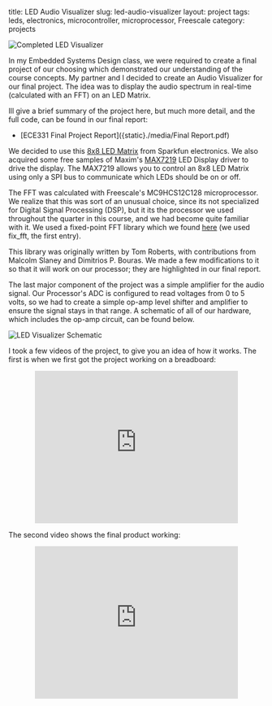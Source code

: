 title: LED Audio Visualizer
slug: led-audio-visualizer
layout: project
tags: leds, electronics, microcontroller, microprocessor, Freescale
category: projects

![Completed LED Visualizer]({static}./images/led_visualizer.jpg)

In my Embedded Systems Design class, we were required to create a final project
of our choosing which demonstrated our understanding of the course concepts. My
partner and I decided to create an Audio Visualizer for our final project. The
idea was to display the audio spectrum in real-time (calculated with an FFT) on
an LED Matrix.

<!--more-->

Ill give a brief summary of the project here, but much more detail, and the full
code, can be found in our final report:

* [ECE331 Final Project Report]({static}./media/Final Report.pdf)

We decided to use this [8x8 LED Matrix](http://www.sparkfun.com/commerce/product_info.php?products_id=682)
from Sparkfun electronics. We also acquired some free samples of Maxim's
[MAX7219](http://www.maxim-ic.com/quick_view2.cfm/qv_pk/1339) LED Display driver
to drive the display. The MAX7219 allows you to control an 8x8 LED Matrix using
only a SPI bus to communicate which LEDs should be on or off.

The FFT was calculated with Freescale's MC9HCS12C128 microprocessor.  We realize
that this was sort of an unusual choice, since its not specialized for Digital
Signal Processing (DSP), but it its the processor we used throughout the quarter
in this course, and we had become quite familiar with it. We used a fixed-point
FFT library which we found [here](http://www.jjj.de/fft/fftpage.html")
(we used fix_fft, the first entry).

This library was originally written by Tom Roberts, with contributions from
Malcolm Slaney and Dimitrios P. Bouras.  We made a few modifications to it so
that it will work on our processor; they are highlighted in our final report.

The last major component of the project was a simple amplifier for the audio
signal. Our Processor's ADC is configured to read voltages from 0 to 5 volts,
so we had to create a simple op-amp level shifter and amplifier to ensure the
signal stays in that range.  A schematic of all of our hardware, which includes
the op-amp circuit, can be found below.

![LED Visualizer Schematic]({static}./images/led_schematic.jpg)

I took a few videos of the project, to give you an idea of how it works.
The first is when we first got the project working on a breadboard:

<CENTER>
<iframe src="http://player.vimeo.com/video/11916846?title=0&amp;byline=0&amp;portrait=0" width="400" height="300" frameborder="0">derp</iframe>
</CENTER>

The second video shows the final product working:

<CENTER>
<iframe src="http://player.vimeo.com/video/12518028?title=0&amp;byline=0&amp;portrait=0" width="400" height="300" frameborder="0">derp</iframe>
</CENTER>
